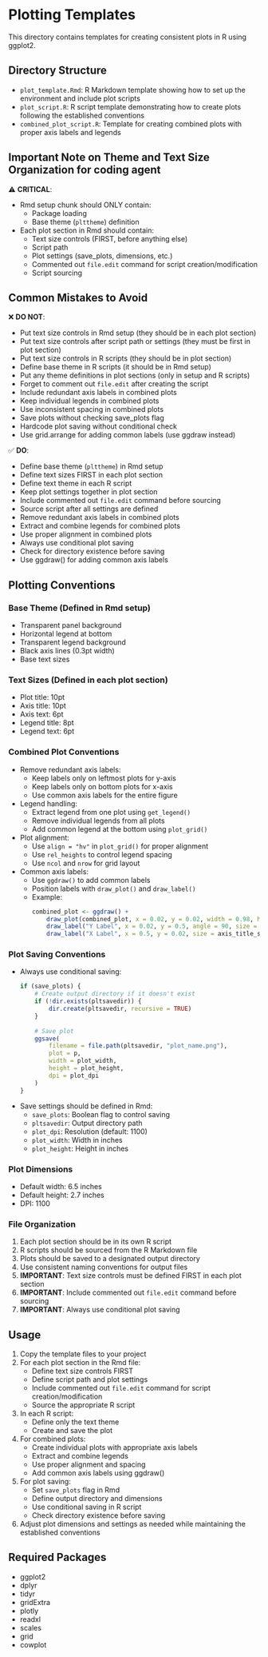 # Plotting Templates

This directory contains templates for creating consistent plots in R using ggplot2.

## Directory Structure

- `plot_template.Rmd`: R Markdown template showing how to set up the environment and include plot scripts
- `plot_script.R`: R script template demonstrating how to create plots following the established conventions
- `combined_plot_script.R`: Template for creating combined plots with proper axis labels and legends

## Important Note on Theme and Text Size Organization for coding agent
⚠️ **CRITICAL**: 
- Rmd setup chunk should ONLY contain:
  - Package loading
  - Base theme (`plttheme`) definition
- Each plot section in Rmd should contain:
  - Text size controls (FIRST, before anything else)
  - Script path
  - Plot settings (save_plots, dimensions, etc.)
  - Commented out `file.edit` command for script creation/modification
  - Script sourcing

## Common Mistakes to Avoid
❌ **DO NOT**:
- Put text size controls in Rmd setup (they should be in each plot section)
- Put text size controls after script path or settings (they must be first in plot section)
- Put text size controls in R scripts (they should be in plot section)
- Define base theme in R scripts (it should be in Rmd setup)
- Put any theme definitions in plot sections (only in setup and R scripts)
- Forget to comment out `file.edit` after creating the script
- Include redundant axis labels in combined plots
- Keep individual legends in combined plots
- Use inconsistent spacing in combined plots
- Save plots without checking save_plots flag
- Hardcode plot saving without conditional check
- Use grid.arrange for adding common labels (use ggdraw instead)

✅ **DO**:
- Define base theme (`plttheme`) in Rmd setup
- Define text sizes FIRST in each plot section
- Define text theme in each R script
- Keep plot settings together in plot section
- Include commented out `file.edit` command before sourcing
- Source script after all settings are defined
- Remove redundant axis labels in combined plots
- Extract and combine legends for combined plots
- Use proper alignment in combined plots
- Always use conditional plot saving
- Check for directory existence before saving
- Use ggdraw() for adding common axis labels

## Plotting Conventions

### Base Theme (Defined in Rmd setup)
- Transparent panel background
- Horizontal legend at bottom
- Transparent legend background
- Black axis lines (0.3pt width)
- Base text sizes

### Text Sizes (Defined in each plot section)
- Plot title: 10pt
- Axis title: 10pt
- Axis text: 6pt
- Legend title: 8pt
- Legend text: 6pt

### Combined Plot Conventions
- Remove redundant axis labels:
  - Keep labels only on leftmost plots for y-axis
  - Keep labels only on bottom plots for x-axis
  - Use common axis labels for the entire figure
- Legend handling:
  - Extract legend from one plot using `get_legend()`
  - Remove individual legends from all plots
  - Add common legend at the bottom using `plot_grid()`
- Plot alignment:
  - Use `align = "hv"` in `plot_grid()` for proper alignment
  - Use `rel_heights` to control legend spacing
  - Use `ncol` and `nrow` for grid layout
- Common axis labels:
  - Use `ggdraw()` to add common labels
  - Position labels with `draw_plot()` and `draw_label()`
  - Example:
    ```r
    combined_plot <- ggdraw() +
        draw_plot(combined_plot, x = 0.02, y = 0.02, width = 0.98, height = 0.98) +
        draw_label("Y Label", x = 0.02, y = 0.5, angle = 90, size = axis_title_size) +
        draw_label("X Label", x = 0.5, y = 0.02, size = axis_title_size)
    ```

### Plot Saving Conventions
- Always use conditional saving:
  ```r
  if (save_plots) {
      # Create output directory if it doesn't exist
      if (!dir.exists(pltsavedir)) {
          dir.create(pltsavedir, recursive = TRUE)
      }
      
      # Save plot
      ggsave(
          filename = file.path(pltsavedir, "plot_name.png"),
          plot = p,
          width = plot_width,
          height = plot_height,
          dpi = plot_dpi
      )
  }
  ```
- Save settings should be defined in Rmd:
  - `save_plots`: Boolean flag to control saving
  - `pltsavedir`: Output directory path
  - `plot_dpi`: Resolution (default: 1100)
  - `plot_width`: Width in inches
  - `plot_height`: Height in inches

### Plot Dimensions
- Default width: 6.5 inches
- Default height: 2.7 inches
- DPI: 1100

### File Organization
1. Each plot section should be in its own R script
2. R scripts should be sourced from the R Markdown file
3. Plots should be saved to a designated output directory
4. Use consistent naming conventions for output files
5. **IMPORTANT**: Text size controls must be defined FIRST in each plot section
6. **IMPORTANT**: Include commented out `file.edit` command before sourcing
7. **IMPORTANT**: Always use conditional plot saving

## Usage

1. Copy the template files to your project
2. For each plot section in the Rmd file:
   - Define text size controls FIRST
   - Define script path and plot settings
   - Include commented out `file.edit` command for script creation/modification
   - Source the appropriate R script
3. In each R script:
   - Define only the text theme
   - Create and save the plot
4. For combined plots:
   - Create individual plots with appropriate axis labels
   - Extract and combine legends
   - Use proper alignment and spacing
   - Add common axis labels using ggdraw()
5. For plot saving:
   - Set `save_plots` flag in Rmd
   - Define output directory and dimensions
   - Use conditional saving in R script
   - Check directory existence before saving
6. Adjust plot dimensions and settings as needed while maintaining the established conventions

## Required Packages
- ggplot2
- dplyr
- tidyr
- gridExtra
- plotly
- readxl
- scales
- grid
- cowplot
 